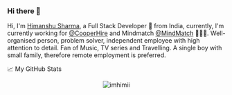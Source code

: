### Hi there 👋

Hi, I'm [Himanshu Sharma](https://imhimanshu.com), a Full Stack Developer 🚀 from India, currently, I'm currently working for [@CooperHire](https://github.com/cooperhire) and Mindmatch [@MindMatch](https://github.com/mindmatch) 👨🏽‍💼. Well-organised person, problem solver, independent employee with high attention to detail. Fan of Music, TV series and Travelling. A single boy with small family, therefore remote employment is preferred.

<summary>📈 My GitHub Stats</summary>

<p align="center"> <img src="https://github-readme-stats.vercel.app/api?username=imhimi&show_icons=true&theme=gotham" alt="imhimii" />
  
<!--
**imhimi/imhimi** is a ✨ _special_ ✨ repository because its `README.md` (this file) appears on your GitHub profile.

Here are some ideas to get you started:

- 🔭 I’m currently working on ...
- 🌱 I’m currently learning ...
- 👯 I’m looking to collaborate on ...
- 🤔 I’m looking for help with ...
- 💬 Ask me about ...
- 📫 How to reach me: ...
- 😄 Pronouns: ...
- ⚡ Fun fact: ...
-->
